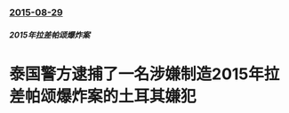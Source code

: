 ### [2015-08-29](/zh/news/2015/08/29/index.md)

##### 2015年拉差帕颂爆炸案
# 泰国警方逮捕了一名涉嫌制造2015年拉差帕颂爆炸案的土耳其嫌犯



